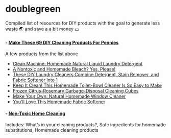 # doublegreen

Compiled list of resources for DIY products with the goal to generate less waste 🌏 and save a a bit money 💵


#### - [Make These 69 DIY Cleaning Products For Pennies](https://www.popsugar.com/smart-living/diy-cleaning-products-28901279)
A few products from the list above

* [Clean Machine: Homemade Natural Liquid Laundry Detergent](https://www.popsugar.com/smart-living/homemade-liquid-laundry-detergent-28441787)
* [A Nontoxic and Homemade Bleach? Yes, Please!](https://www.popsugar.com/smart-living/homemade-bleach-33384870)
* [These DIY Laundry Cleaners Combine Detergent, Stain Remover, and Fabric Softener Into 1](https://www.popsugar.com/smart-living/all-one-laundry-bombs-31354476)
* [Keep It Clean! This Homemade Toilet-Bowl Cleaner Is So Easy to Make](https://www.popsugar.com/smart-living/homemade-toilet-bowl-cleaner-28855947)
* [Frozen Citrus-Rosemary Garbage-Disposal Cleaning Cubes](https://www.popsugar.com/smart-living/frozen-citrus-rosemary-garbage-disposal-cleaners-34815011)
* [Make Your Own: Natural Homemade Window Cleaner](https://www.popsugar.com/smart-living/homemade-window-cleaner-28139073)
* [You'll Love This Homemade Fabric Softener](https://www.popsugar.com/smart-living/homemade-fabric-softener-26948809)

#### - [Non-Toxic Home Cleaning](https://learn.eartheasy.com/guides/non-toxic-home-cleaning/)
Includes: What’s in your cleaning products?, Safe ingredients for homemade substitutions, Homemade cleaning products 
